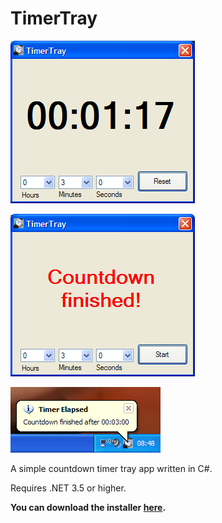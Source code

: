 # TimerTray

![Timertray Screenshot](/MainWindow2.png?raw=true "TimerTray main window")

![Timertray Screenshot](/MainWindow.png?raw=true "TimerTray main window")

![Timertray Notification](/TrayNotification.png?raw=true "TimerTray tray nofification")

A simple countdown timer tray app written in C#. 

Requires .NET 3.5 or higher.

**You can download the installer [here](/Installer/Output/setup.exe?raw=true).**
